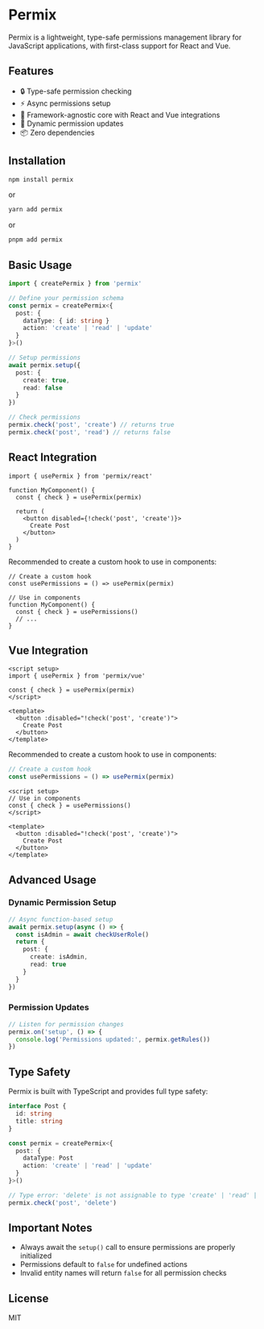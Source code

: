 # Permix

Permix is a lightweight, type-safe permissions management library for JavaScript applications, with first-class support for React and Vue.

## Features

- 🔒 Type-safe permission checking
- ⚡ Async permissions setup
- 🎯 Framework-agnostic core with React and Vue integrations
- 🔄 Dynamic permission updates
- 📦 Zero dependencies

## Installation

```bash
npm install permix
```

or

```bash
yarn add permix
```

or

```bash
pnpm add permix
```

## Basic Usage

```typescript
import { createPermix } from 'permix'

// Define your permission schema
const permix = createPermix<{
  post: {
    dataType: { id: string }
    action: 'create' | 'read' | 'update'
  }
}>()

// Setup permissions
await permix.setup({
  post: {
    create: true,
    read: false
  }
})

// Check permissions
permix.check('post', 'create') // returns true
permix.check('post', 'read') // returns false
```

## React Integration

```tsx
import { usePermix } from 'permix/react'

function MyComponent() {
  const { check } = usePermix(permix)

  return (
    <button disabled={!check('post', 'create')}>
      Create Post
    </button>
  )
}
```

Recommended to create a custom hook to use in components:

```tsx
// Create a custom hook
const usePermissions = () => usePermix(permix)

// Use in components
function MyComponent() {
  const { check } = usePermissions()
  // ...
}
```

## Vue Integration

```vue
<script setup>
import { usePermix } from 'permix/vue'

const { check } = usePermix(permix)
</script>

<template>
  <button :disabled="!check('post', 'create')">
    Create Post
  </button>
</template>
```

Recommended to create a custom hook to use in components:

```ts
// Create a custom hook
const usePermissions = () => usePermix(permix)
```

```vue
<script setup>
// Use in components
const { check } = usePermissions()
</script>

<template>
  <button :disabled="!check('post', 'create')">
    Create Post
  </button>
</template>
```

## Advanced Usage

### Dynamic Permission Setup

```typescript
// Async function-based setup
await permix.setup(async () => {
  const isAdmin = await checkUserRole()
  return {
    post: {
      create: isAdmin,
      read: true
    }
  }
})
```

### Permission Updates

```typescript
// Listen for permission changes
permix.on('setup', () => {
  console.log('Permissions updated:', permix.getRules())
})
```

## Type Safety

Permix is built with TypeScript and provides full type safety:

```typescript
interface Post {
  id: string
  title: string
}

const permix = createPermix<{
  post: {
    dataType: Post
    action: 'create' | 'read' | 'update'
  }
}>()

// Type error: 'delete' is not assignable to type 'create' | 'read' | 'update'
permix.check('post', 'delete')
```

## Important Notes

- Always await the `setup()` call to ensure permissions are properly initialized
- Permissions default to `false` for undefined actions
- Invalid entity names will return `false` for all permission checks

## License

MIT
